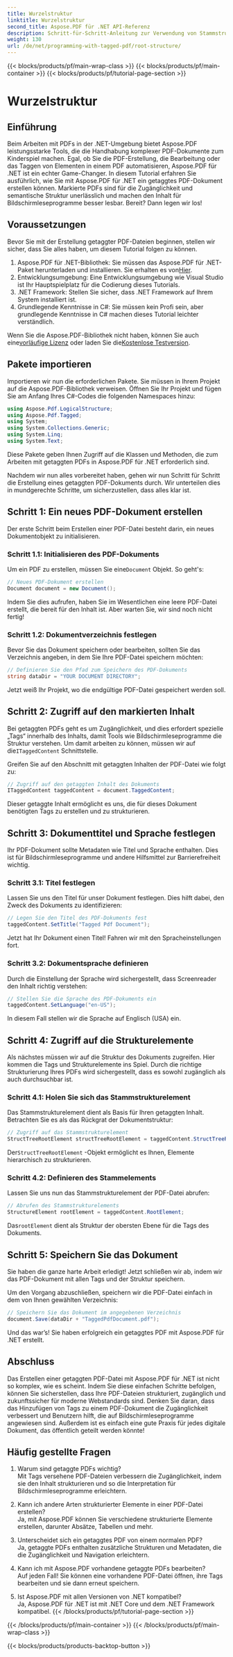 ```yaml
---
title: Wurzelstruktur
linktitle: Wurzelstruktur
second_title: Aspose.PDF für .NET API-Referenz
description: Schritt-für-Schritt-Anleitung zur Verwendung von Stammstrukturelementen mit Aspose.PDF für .NET, um auf das Stamm- und StructTreeRoot-Objekt des PDF-Dokuments zuzugreifen.
weight: 130
url: /de/net/programming-with-tagged-pdf/root-structure/
---
```


{{< blocks/products/pf/main-wrap-class >}}
{{< blocks/products/pf/main-container >}}
{{< blocks/products/pf/tutorial-page-section >}}

# Wurzelstruktur

## Einführung

Beim Arbeiten mit PDFs in der .NET-Umgebung bietet Aspose.PDF leistungsstarke Tools, die die Handhabung komplexer PDF-Dokumente zum Kinderspiel machen. Egal, ob Sie die PDF-Erstellung, die Bearbeitung oder das Taggen von Elementen in einem PDF automatisieren, Aspose.PDF für .NET ist ein echter Game-Changer. In diesem Tutorial erfahren Sie ausführlich, wie Sie mit Aspose.PDF für .NET ein getaggtes PDF-Dokument erstellen können. Markierte PDFs sind für die Zugänglichkeit und semantische Struktur unerlässlich und machen den Inhalt für Bildschirmleseprogramme besser lesbar. Bereit? Dann legen wir los!

## Voraussetzungen

Bevor Sie mit der Erstellung getaggter PDF-Dateien beginnen, stellen wir sicher, dass Sie alles haben, um diesem Tutorial folgen zu können.

1.  Aspose.PDF für .NET-Bibliothek: Sie müssen das Aspose.PDF für .NET-Paket herunterladen und installieren. Sie erhalten es von[Hier](https://releases.aspose.com/pdf/net/).
2. Entwicklungsumgebung: Eine Entwicklungsumgebung wie Visual Studio ist Ihr Hauptspielplatz für die Codierung dieses Tutorials.
3. .NET Framework: Stellen Sie sicher, dass .NET Framework auf Ihrem System installiert ist.
4. Grundlegende Kenntnisse in C#: Sie müssen kein Profi sein, aber grundlegende Kenntnisse in C# machen dieses Tutorial leichter verständlich.

 Wenn Sie die Aspose.PDF-Bibliothek nicht haben, können Sie auch eine[vorläufige Lizenz](https://purchase.aspose.com/temporary-license/) oder laden Sie die[Kostenlose Testversion](https://releases.aspose.com/).

## Pakete importieren

Importieren wir nun die erforderlichen Pakete. Sie müssen in Ihrem Projekt auf die Aspose.PDF-Bibliothek verweisen. Öffnen Sie Ihr Projekt und fügen Sie am Anfang Ihres C#-Codes die folgenden Namespaces hinzu:

```csharp
using Aspose.Pdf.LogicalStructure;
using Aspose.Pdf.Tagged;
using System;
using System.Collections.Generic;
using System.Linq;
using System.Text;
```

Diese Pakete geben Ihnen Zugriff auf die Klassen und Methoden, die zum Arbeiten mit getaggten PDFs in Aspose.PDF für .NET erforderlich sind.

Nachdem wir nun alles vorbereitet haben, gehen wir nun Schritt für Schritt die Erstellung eines getaggten PDF-Dokuments durch. Wir unterteilen dies in mundgerechte Schritte, um sicherzustellen, dass alles klar ist.

## Schritt 1: Ein neues PDF-Dokument erstellen

Der erste Schritt beim Erstellen einer PDF-Datei besteht darin, ein neues Dokumentobjekt zu initialisieren.

### Schritt 1.1: Initialisieren des PDF-Dokuments
 Um ein PDF zu erstellen, müssen Sie eine`Document` Objekt. So geht's:

```csharp
// Neues PDF-Dokument erstellen
Document document = new Document();
```

Indem Sie dies aufrufen, haben Sie im Wesentlichen eine leere PDF-Datei erstellt, die bereit für den Inhalt ist. Aber warten Sie, wir sind noch nicht fertig!

### Schritt 1.2: Dokumentverzeichnis festlegen
Bevor Sie das Dokument speichern oder bearbeiten, sollten Sie das Verzeichnis angeben, in dem Sie Ihre PDF-Datei speichern möchten:

```csharp
// Definieren Sie den Pfad zum Speichern des PDF-Dokuments
string dataDir = "YOUR DOCUMENT DIRECTORY";
```

Jetzt weiß Ihr Projekt, wo die endgültige PDF-Datei gespeichert werden soll.

## Schritt 2: Zugriff auf den markierten Inhalt

 Bei getaggten PDFs geht es um Zugänglichkeit, und dies erfordert spezielle „Tags“ innerhalb des Inhalts, damit Tools wie Bildschirmleseprogramme die Struktur verstehen. Um damit arbeiten zu können, müssen wir auf die`ITaggedContent` Schnittstelle.

Greifen Sie auf den Abschnitt mit getaggten Inhalten der PDF-Datei wie folgt zu:

```csharp
// Zugriff auf den getaggten Inhalt des Dokuments
ITaggedContent taggedContent = document.TaggedContent;
```

Dieser getaggte Inhalt ermöglicht es uns, die für dieses Dokument benötigten Tags zu erstellen und zu strukturieren.

## Schritt 3: Dokumenttitel und Sprache festlegen

Ihr PDF-Dokument sollte Metadaten wie Titel und Sprache enthalten. Dies ist für Bildschirmleseprogramme und andere Hilfsmittel zur Barrierefreiheit wichtig.

### Schritt 3.1: Titel festlegen
Lassen Sie uns den Titel für unser Dokument festlegen. Dies hilft dabei, den Zweck des Dokuments zu identifizieren:

```csharp
// Legen Sie den Titel des PDF-Dokuments fest
taggedContent.SetTitle("Tagged Pdf Document");
```

Jetzt hat Ihr Dokument einen Titel! Fahren wir mit den Spracheinstellungen fort.

### Schritt 3.2: Dokumentsprache definieren
Durch die Einstellung der Sprache wird sichergestellt, dass Screenreader den Inhalt richtig verstehen:

```csharp
// Stellen Sie die Sprache des PDF-Dokuments ein
taggedContent.SetLanguage("en-US");
```

In diesem Fall stellen wir die Sprache auf Englisch (USA) ein.

## Schritt 4: Zugriff auf die Strukturelemente

Als nächstes müssen wir auf die Struktur des Dokuments zugreifen. Hier kommen die Tags und Strukturelemente ins Spiel. Durch die richtige Strukturierung Ihres PDFs wird sichergestellt, dass es sowohl zugänglich als auch durchsuchbar ist.

### Schritt 4.1: Holen Sie sich das Stammstrukturelement
Das Stammstrukturelement dient als Basis für Ihren getaggten Inhalt. Betrachten Sie es als das Rückgrat der Dokumentstruktur:

```csharp
// Zugriff auf das Stammstrukturelement
StructTreeRootElement structTreeRootElement = taggedContent.StructTreeRootElement;
```

 Der`StructTreeRootElement` -Objekt ermöglicht es Ihnen, Elemente hierarchisch zu strukturieren.

### Schritt 4.2: Definieren des Stammelements
Lassen Sie uns nun das Stammstrukturelement der PDF-Datei abrufen:

```csharp
// Abrufen des Stammstrukturelements
StructureElement rootElement = taggedContent.RootElement;
```

 Das`rootElement` dient als Struktur der obersten Ebene für die Tags des Dokuments.

## Schritt 5: Speichern Sie das Dokument

Sie haben die ganze harte Arbeit erledigt! Jetzt schließen wir ab, indem wir das PDF-Dokument mit allen Tags und der Struktur speichern.

Um den Vorgang abzuschließen, speichern wir die PDF-Datei einfach in dem von Ihnen gewählten Verzeichnis:

```csharp
// Speichern Sie das Dokument im angegebenen Verzeichnis
document.Save(dataDir + "TaggedPdfDocument.pdf");
```

Und das war’s! Sie haben erfolgreich ein getaggtes PDF mit Aspose.PDF für .NET erstellt. 

## Abschluss

Das Erstellen einer getaggten PDF-Datei mit Aspose.PDF für .NET ist nicht so komplex, wie es scheint. Indem Sie diese einfachen Schritte befolgen, können Sie sicherstellen, dass Ihre PDF-Dateien strukturiert, zugänglich und zukunftssicher für moderne Webstandards sind. Denken Sie daran, dass das Hinzufügen von Tags zu einem PDF-Dokument die Zugänglichkeit verbessert und Benutzern hilft, die auf Bildschirmleseprogramme angewiesen sind. Außerdem ist es einfach eine gute Praxis für jedes digitale Dokument, das öffentlich geteilt werden könnte!

## Häufig gestellte Fragen

1. Warum sind getaggte PDFs wichtig?  
   Mit Tags versehene PDF-Dateien verbessern die Zugänglichkeit, indem sie den Inhalt strukturieren und so die Interpretation für Bildschirmleseprogramme erleichtern.

2. Kann ich andere Arten strukturierter Elemente in einer PDF-Datei erstellen?  
   Ja, mit Aspose.PDF können Sie verschiedene strukturierte Elemente erstellen, darunter Absätze, Tabellen und mehr.

3. Unterscheidet sich ein getaggtes PDF von einem normalen PDF?  
   Ja, getaggte PDFs enthalten zusätzliche Strukturen und Metadaten, die die Zugänglichkeit und Navigation erleichtern.

4. Kann ich mit Aspose.PDF vorhandene getaggte PDFs bearbeiten?  
   Auf jeden Fall! Sie können eine vorhandene PDF-Datei öffnen, ihre Tags bearbeiten und sie dann erneut speichern.

5. Ist Aspose.PDF mit allen Versionen von .NET kompatibel?  
   Ja, Aspose.PDF für .NET ist mit .NET Core und dem .NET Framework kompatibel.
{{< /blocks/products/pf/tutorial-page-section >}}

{{< /blocks/products/pf/main-container >}}
{{< /blocks/products/pf/main-wrap-class >}}

{{< blocks/products/products-backtop-button >}}
